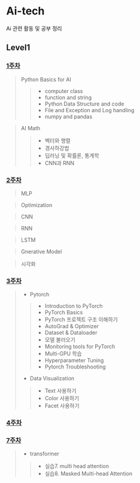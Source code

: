 # Ai-tech
Ai 관련 활동 및 공부 정리


## Level1

### [1주차](https://github.com/j961224/Ai-tech/tree/main/1%EC%A3%BC%EC%B0%A8)

>  Python Basics for AI
>  >  * computer class
>  >  * function and string
>  >  * Python Data Structure and code
>  >  * File and Exception and Log handling
>  >  * numpy and pandas


> AI Math
> > * 벡터와 행렬
> > * 경사하강법
> > * 딥러닝 및 확률론, 통계학
> > * CNN과 RNN

### [2주차](https://github.com/j961224/Ai-tech/tree/main/2%EC%A3%BC%EC%B0%A8)

> MLP

> Optimization

> CNN

> RNN

> LSTM

> Gnerative Model

> 시각화

### [3주차](https://github.com/j961224/Ai-tech/tree/main/3%EC%A3%BC%EC%B0%A8)

> * Pytorch
> > * Introduction to PyTorch
> > * PyTorch Basics
> > * PyTorch 프로젝트 구조 이해하기
> > * AutoGrad & Optimizer
> > * Dataset & Dataloader
> > * 모델 불러오기
> > * Monitoring tools for PyTorch
> > * Multi-GPU 학습
> > * Hyperparameter Tuning
> > * Pytorch Troubleshooting
> * Data Visualization
> > * Text 사용하기
> > * Color 사용하기 
> > * Facet 사용하기

### [4주차](https://github.com/j961224/Ai-tech/tree/main/4%EC%A3%BC%EC%B0%A8)

### [7주차](https://github.com/j961224/Ai-tech/tree/main/7%EC%A3%BC%EC%B0%A8)

> * transformer
> > * 실습7. multi head attention
> > * 실습8. Masked Multi-head Attention
